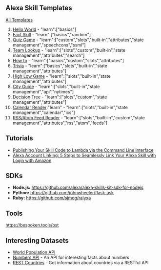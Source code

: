 ## Alexa Skill Templates

[All Templates](https://github.com/alexa?q=skill-sample)

1. [Hello World](https://github.com/alexa/skill-sample-nodejs-hello-world) - "learn":["basics"]
2. [Fact Skill](https://github.com/alexa/skill-sample-nodejs-fact) - "learn":["basics","random"]
3. [Quiz Game](https://github.com/alexa/skill-sample-nodejs-quiz-game) - "learn":["custom","slots","built-in","attributes","state management","speechcons","ssml"]
4. [Team Lookup](https://github.com/alexa/skill-sample-nodejs-team-lookup) - "learn":["slots","custom","built-in","state management","attributes","search"]
5. [How to](https://github.com/alexa/skill-sample-nodejs-howto) - "learn":["basics","custom","slots","attributes"]
6. [Trivia](https://github.com/alexa/skill-sample-nodejs-trivia) - "learn":["basics","slots","built-in","state management","attributes"]
7. [High Low Game](https://github.com/alexa/skill-sample-nodejs-highlowgame) - "learn":["slots","built-in","state management","attributes"]
8. [City Guide](https://github.com/alexa/skill-sample-nodejs-city-guide) - "learn":["slots","built-in","state management","api","nytimes"]
9. [Decision Tree](https://github.com/alexa/skill-sample-nodejs-decision-tree) - "learn":["slots","custom","state management","attributes"]
10. [Calendar Reader](https://github.com/alexa/skill-sample-nodejs-calendar-reader):"learn" - "learn":["slots","built-in","state management","calendar","ics"]
11. [RSS/Atom Feed Reader](https://github.com/alexa/skill-sample-nodejs-feed) - "learn":["slots","built-in","custom","state management","attributes","rss","atom","feeds"]

## Tutorials
- [Publishing Your Skill Code to Lambda via the Command Line Interface](https://developer.amazon.com/blogs/post/Tx1UE9W1NQ0GYII/Publishing-Your-Skill-Code-to-Lambda-via-the-Command-Line-Interface)
- [Alexa Account Linking: 5 Steps to Seamlessly Link Your Alexa Skill with Login with Amazon](https://developer.amazon.com/blogs/post/Tx3CX1ETRZZ2NPC/Alexa-Account-Linking-5-Steps-to-Seamlessly-Link-Your-Alexa-Skill-with-Login-wit)


## SDKs
- **Node.js:** https://github.com/alexa/alexa-skills-kit-sdk-for-nodejs
- **Python:** https://github.com/johnwheeler/flask-ask
- **Ruby:** https://github.com/sjmog/ralyxa

## Tools
https://bespoken.tools/bst

## Interesting Datasets

- [World Population API](http://api.population.io)
- [Numbers API](http://numbersapi.com) - An API for interesting facts about numbers
- [REST Countries](https://restcountries.eu) - Get information about countries via a RESTful API
